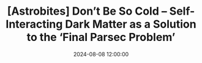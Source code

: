 ---
layout: externalpost
title: "[Astrobites] Don’t Be So Cold – Self-Interacting Dark Matter as a Solution to the ‘Final Parsec Problem’"
date: 2024-08-08 12:00:00
description: In today’s bite, we look at a paper that investigates if self-interacting dark matter can accelerate the inspiral of supermassive black holes binaries, and if we can detect this with gravitational waves.
tags:
categories: astrobites
redirect_url: https://astrobites.org/2024/08/08/dont-be-so-cold-self-interacting-dark-matter-as-a-solution-to-the-final-parsec-problem/
publication_name: "Astrobites"
publication_url: "https://www.astrobites.org/"
---